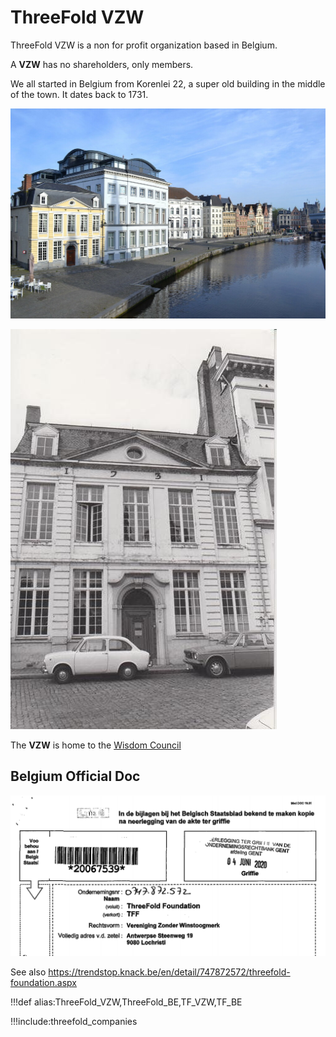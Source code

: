 # ThreeFold VZW

ThreeFold VZW is a non for profit organization based in Belgium.

A **VZW** has no shareholders, only members.

<!-- [filename](structure/images_threefold_vzw.html ':include :type=iframe width=100% height=550px frameBorder="0" scrolling="no" align="center"')
 -->

We all started in Belgium from Korenlei 22, a super old building in the middle of the town. It dates back to 1731.

![](img/korenlei_22.jpg)

![](img/korenlei_old.jpeg)

The **VZW** is home to the [Wisdom Council](wisdom_council)

## Belgium Official Doc

![](img/threefold_vzw_official_doc.png)

<!-- see [threefold_vzw_be_book_20067539.pdf]() -->

See also https://trendstop.knack.be/en/detail/747872572/threefold-foundation.aspx

!!!def alias:ThreeFold_VZW,ThreeFold_BE,TF_VZW,TF_BE

!!!include:threefold_companies
